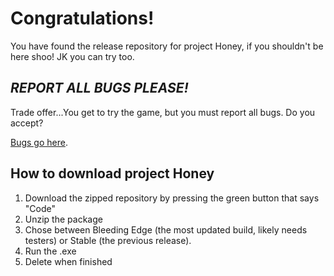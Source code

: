 # Congratulations!
You have found the release repository for project Honey, if you shouldn't be here shoo! JK you can try too.

## *REPORT ALL BUGS PLEASE!*
Trade offer...You get to try the game, but you must report all bugs. Do you accept?

[Bugs go here](https://github.com/mmaalex22112/Honey/issues).

## How to download project Honey
 1. Download the zipped repository by pressing the green button that says "Code" 
 2. Unzip the package 
 3. Chose between Bleeding Edge (the most updated build, likely needs testers) or Stable (the previous release). 
 4.  Run the .exe
 5. Delete when finished


